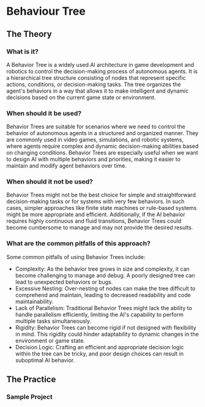 # Behaviour Tree
## The Theory
### What is it?
A Behavior Tree is a widely used AI architecture in game development and robotics to control the decision-making process of autonomous agents.
It is a hierarchical tree structure consisting of nodes that represent specific actions, conditions, or decision-making tasks.
The tree organizes the agent's behaviors in a way that allows it to make intelligent and dynamic decisions based on the current game state or environment.
### When should it be used?
Behavior Trees are suitable for scenarios where we need to control the behavior of autonomous agents in a structured and organized manner.
They are commonly used in video games, simulations, and robotic systems, where agents require complex and dynamic decision-making abilities based on changing conditions.
Behavior Trees are especially useful when we want to design AI with multiple behaviors and priorities, making it easier to maintain and modify agent behaviors over time.
### When should it not be used?
Behavior Trees might not be the best choice for simple and straightforward decision-making tasks or for systems with very few behaviors.
In such cases, simpler approaches like finite state machines or rule-based systems might be more appropriate and efficient.
Additionally, if the AI behavior requires highly continuous and fluid transitions, Behavior Trees could become cumbersome to manage and may not provide the desired results.
### What are the common pitfalls of this approach?
Some common pitfalls of using Behavior Trees include:
* Complexity: As the behavior tree grows in size and complexity, it can become challenging to manage and debug. A poorly designed tree can lead to unexpected behaviors or bugs.
* Excessive Nesting: Over-nesting of nodes can make the tree difficult to comprehend and maintain, leading to decreased readability and code maintainability.
* Lack of Parallelism: Traditional Behavior Trees might lack the ability to handle parallelism efficiently, limiting the AI's capability to perform multiple tasks simultaneously.
* Rigidity: Behavior Trees can become rigid if not designed with flexibility in mind. This rigidity could hinder adaptability to dynamic changes in the environment or game state.
* Decision Logic: Crafting an efficient and appropriate decision logic within the tree can be tricky, and poor design choices can result in suboptimal AI behavior.
## The Practice
### Sample Project
